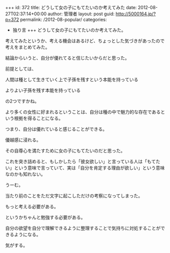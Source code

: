 +++
id: 372
title: どうして女の子にもてたいのか考えてみた
date: 2012-08-27T02:37:14+00:00
author: 管理者
layout: post
guid: http://5000164.jp/?p=372
permalink: /2012-08-popular/
categories:
  - 独り言
+++
どうして女の子にもてたいのか考えてみた。
  
考えてみたというか、考える機会はあるけど、ちょっとした気づきがあったので考えをまとめてみた。 

結論からいうと、自分が優れてると信じたいからだと思った。 

前提としては、
  
人間は種として生きていく上で子孫を残すという本能を持っている
  
よりよい子孫を残す本能を持っている
  
の2つですかね。 

より多くの女性に好まれるということは、自分は種の中で魅力的な存在であるという根拠を得ることになる。
  
つまり、自分は優れていると感じることができる。
  
優越感に浸れる。
  
その自尊心を満たすために女の子にもてたいのだと思った。
  
これを突き詰めると、もしかしたら「彼女欲しい」と言っている人は「もてたい」という意味で言っていて、実は「自分を肯定する理由が欲しい」という意味なのかも知れない。 

うーむ。
  
当たり前のことをただ文字に起こしただけの考察になってしまった。
  
もっと考える必要がある。
  
というかちゃんと勉強する必要がある。 

自分の欲望を自分で理解できるように整理することで気持ちに対処することができるようになる。
  
気がする。